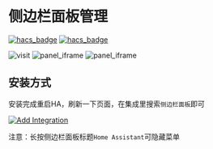 # 侧边栏面板管理

[![hacs_badge](https://img.shields.io/badge/Home-Assistant-%23049cdb)](https://www.home-assistant.io/)
[![hacs_badge](https://img.shields.io/badge/HACS-Custom-41BDF5.svg)](https://github.com/hacs/integration)


![visit](https://visitor-badge.glitch.me/badge?page_id=shaonianzhentan.panel_iframe&left_text=visit)
![panel_iframe](https://img.shields.io/github/forks/shaonianzhentan/panel_iframe)
![panel_iframe](https://img.shields.io/github/stars/shaonianzhentan/panel_iframe)

## 安装方式

安装完成重启HA，刷新一下页面，在集成里搜索`侧边栏面板`即可

[![Add Integration](https://my.home-assistant.io/badges/config_flow_start.svg)](https://my.home-assistant.io/redirect/config_flow_start?domain=panel_iframe)

注意：长按侧边栏面板标题`Home Assistant`可隐藏菜单